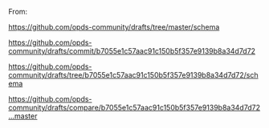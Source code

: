 From:

https://github.com/opds-community/drafts/tree/master/schema

https://github.com/opds-community/drafts/commit/b7055e1c57aac91c150b5f357e9139b8a34d7d72

https://github.com/opds-community/drafts/tree/b7055e1c57aac91c150b5f357e9139b8a34d7d72/schema

https://github.com/opds-community/drafts/compare/b7055e1c57aac91c150b5f357e9139b8a34d7d72...master
